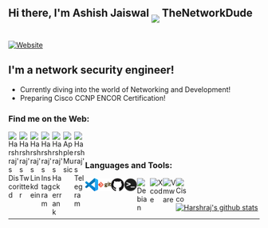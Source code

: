 ## Hi there, I'm Ashish Jaiswal <img src="https://yt3.ggpht.com/VfQxscdaeSJ1k6cv1ck8Aw_apLNp88uqD9IDShGvfVEW_YoDhrks8415DsaFz4tLp0zSywDWOg=s108-c-k-c0x00ffffff-no-rj" width="40" style="margin-bottom:-12px;"> TheNetworkDude</br></br>

<!--- <img align="right" alt="I am glad u came to visit" src="https://media.giphy.com/media/l1J9RFoDzCDrkqtEc/giphy.gif" width="290"> --->

[![Website](https://shields.io/badge/jaiswalashish.com-visit%20now-49c053?style=for-the-badge&url=https%3A%2F%2Fjaiswalashish.in)](https://jaiswalashish.com)    

## I'm a network security engineer!

- Currently diving into the world of Networking and Development!
- Preparing Cisco CCNP ENCOR Certification!

### Find me on the Web:

<a href="">
  <img align="left" alt="Harshraj's Discord" width="22px" src="https://cdn.jsdelivr.net/npm/simple-icons@4.3.0/icons/discord.svg" />
</a>
<a href="">
  <img align="left" alt="Harshraj's Twitter" width="22px" src="https://cdn.jsdelivr.net/npm/simple-icons@v3/icons/twitter.svg" />
</a>
<a href="">
  <img align="left" alt="Harshraj's Linkdein" width="22px" src="https://cdn.jsdelivr.net/npm/simple-icons@v3/icons/linkedin.svg" />
</a>
<a href="">
  <img align="left" alt="Harshraj's Instagram" width="22px" src="https://cdn.jsdelivr.net/npm/simple-icons@v3/icons/instagram.svg" />
</a>
<a href="">
  <img align="left" alt="Harshraj's Hackerrank" width="22px" src="https://cdn.jsdelivr.net/npm/simple-icons@v3/icons/hackerrank.svg" />
</a>
<a href="">
  <img align="left" alt="Apple Music" width="22px" src="https://cdn.jsdelivr.net/npm/simple-icons@4.3.0/icons/itunes.svg" />
</a>
<a href="">
  <img align="left" alt="Harshraj's Telegram" width="22px" src="https://cdn.jsdelivr.net/npm/simple-icons@4.3.0/icons/telegram.svg" />
</a></br></br>

### Languages and Tools:

<img align="left" alt="Visual Studio Code" width="26px" src="https://raw.githubusercontent.com/github/explore/80688e429a7d4ef2fca1e82350fe8e3517d3494d/topics/visual-studio-code/visual-studio-code.png" />
<img align="left" alt="Git" width="26px" src="https://raw.githubusercontent.com/github/explore/80688e429a7d4ef2fca1e82350fe8e3517d3494d/topics/git/git.png" />
<img align="left" alt="GitHub" width="26px" src="https://raw.githubusercontent.com/github/explore/78df643247d429f6cc873026c0622819ad797942/topics/github/github.png" />
<img align="left" alt="Terminal" width="26px" src="https://raw.githubusercontent.com/github/explore/80688e429a7d4ef2fca1e82350fe8e3517d3494d/topics/terminal/terminal.png" />
<img align="left" alt="Debian" width="26px" src="https://cdn.jsdelivr.net/npm/simple-icons@4.3.0/icons/debian.svg" />
<img align="left" alt="Xcode" width="26px" src="https://cdn.jsdelivr.net/npm/simple-icons@4.3.0/icons/xcode.svg" />
<img align="left" alt="Vmware" width="26px" src="https://cdn.jsdelivr.net/npm/simple-icons@4.3.0/icons/vmware.svg" />
<img align="left" alt="Cisco" width="26px" src="https://cdn.jsdelivr.net/npm/simple-icons@4.3.0/icons/cisco.svg" />

<br />
<br />


[![Harshraj's github stats](https://github-readme-stats.vercel.app/api?username=ashishsjaiswal)](https://github.com/anuraghazra/github-readme-stats)

---

